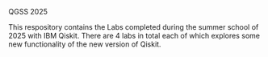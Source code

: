QGSS 2025 


This respository contains the Labs completed during the summer school of 2025 with IBM Qiskit. There are 4 labs in total each of which explores some new functionality of the new version of Qiskit. 

